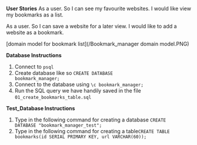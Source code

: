 **User Stories**
As a user.
So I can see my favourite websites.
I would like view my bookmarks as a list.

As a user.
So I can save a website for a later view.
I would like to add a website as a bookmark.

[domain model for bookmark list](/Bookmark_manager domain model.PNG)

**Database Instructions**<br>

1. Connect to <code>psql</code>
2. Create database like so <code>CREATE DATABASE bookmark_manager;</code>
3. Connect to the database using <code>\c bookmark_manager;</code>
4. Run the SQL query we have handily saved in the file <code>01_create_bookmarks_table.sql</code>

**Test_Database Instructions**

1. Type in the following command for creating a database <code>CREATE DATABASE "bookmark_manager_test";</code>
2. Type in the following command for creating a table<code>CREATE TABLE bookmarks(id SERIAL PRIMARY KEY, url VARCHAR(60));</code>
